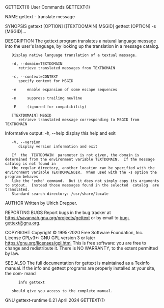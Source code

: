 GETTEXT(1)								 User Commands								    GETTEXT(1)

NAME
       gettext - translate message

SYNOPSIS
       gettext [OPTION] [[TEXTDOMAIN] MSGID]
       gettext [OPTION] -s [MSGID]...

DESCRIPTION
       The gettext program translates a natural language message into the user's language, by looking up the translation in a message catalog.

       Display native language translation of a textual message.

       -d, --domain=TEXTDOMAIN
	      retrieve translated messages from TEXTDOMAIN

       -c, --context=CONTEXT
	      specify context for MSGID

       -e     enable expansion of some escape sequences

       -n     suppress trailing newline

       -E     (ignored for compatibility)

       [TEXTDOMAIN] MSGID
	      retrieve translated message corresponding to MSGID from TEXTDOMAIN

   Informative output:
       -h, --help
	      display this help and exit

       -V, --version
	      display version information and exit

       If  the	TEXTDOMAIN  parameter is not given, the domain is determined from the environment variable TEXTDOMAIN.	If the message catalog is not found in
       the regular directory, another location can be specified with the environment variable TEXTDOMAINDIR.  When used with the -s option the program behaves
       like the 'echo' command.	 But it does not simply copy its arguments to stdout.  Instead those messages found in the selected  catalog  are  translated.
       Standard search directory: /usr/share/locale

AUTHOR
       Written by Ulrich Drepper.

REPORTING BUGS
       Report bugs in the bug tracker at <https://savannah.gnu.org/projects/gettext> or by email to <bug-gettext@gnu.org>.

COPYRIGHT
       Copyright © 1995-2020 Free Software Foundation, Inc.  License GPLv3+: GNU GPL version 3 or later <https://gnu.org/licenses/gpl.html>
       This is free software: you are free to change and redistribute it.  There is NO WARRANTY, to the extent permitted by law.

SEE ALSO
       The  full  documentation for gettext is maintained as a Texinfo manual.	If the info and gettext programs are properly installed at your site, the com‐
       mand

	      info gettext

       should give you access to the complete manual.

GNU gettext-runtime 0.21						  April 2024								    GETTEXT(1)
